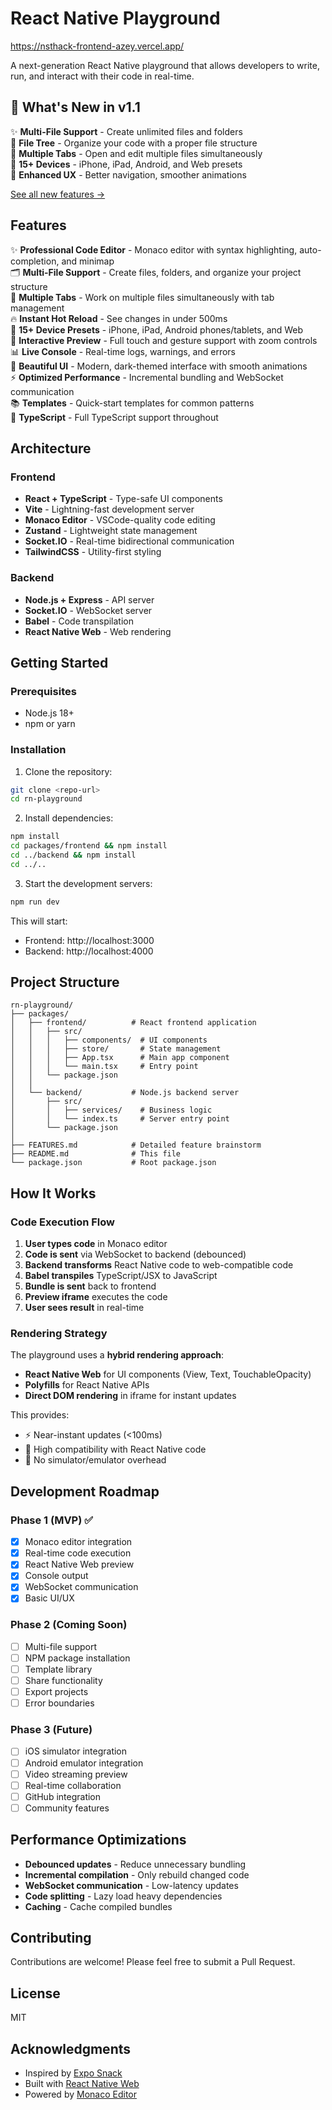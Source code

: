 # React Native Playground

https://nsthack-frontend-azey.vercel.app/

A next-generation React Native playground that allows developers to write, run, and interact with their code in real-time.

## 🎉 What's New in v1.1

✨ **Multi-File Support** - Create unlimited files and folders  
📁 **File Tree** - Organize your code with a proper file structure  
📑 **Multiple Tabs** - Open and edit multiple files simultaneously  
📱 **15+ Devices** - iPhone, iPad, Android, and Web presets  
🔄 **Enhanced UX** - Better navigation, smoother animations  

[See all new features →](./WHATS_NEW.md)

## Features

✨ **Professional Code Editor** - Monaco editor with syntax highlighting, auto-completion, and minimap  
🗂️ **Multi-File Support** - Create files, folders, and organize your project structure  
📑 **Multiple Tabs** - Work on multiple files simultaneously with tab management  
🔥 **Instant Hot Reload** - See changes in under 500ms  
📱 **15+ Device Presets** - iPhone, iPad, Android phones/tablets, and Web  
🎯 **Interactive Preview** - Full touch and gesture support with zoom controls  
📊 **Live Console** - Real-time logs, warnings, and errors  
🎨 **Beautiful UI** - Modern, dark-themed interface with smooth animations  
⚡ **Optimized Performance** - Incremental bundling and WebSocket communication  
📚 **Templates** - Quick-start templates for common patterns  
🔧 **TypeScript** - Full TypeScript support throughout

## Architecture

### Frontend
- **React + TypeScript** - Type-safe UI components
- **Vite** - Lightning-fast development server
- **Monaco Editor** - VSCode-quality code editing
- **Zustand** - Lightweight state management
- **Socket.IO** - Real-time bidirectional communication
- **TailwindCSS** - Utility-first styling

### Backend
- **Node.js + Express** - API server
- **Socket.IO** - WebSocket server
- **Babel** - Code transpilation
- **React Native Web** - Web rendering

## Getting Started

### Prerequisites
- Node.js 18+ 
- npm or yarn

### Installation

1. Clone the repository:
```bash
git clone <repo-url>
cd rn-playground
```

2. Install dependencies:
```bash
npm install
cd packages/frontend && npm install
cd ../backend && npm install
cd ../..
```

3. Start the development servers:
```bash
npm run dev
```

This will start:
- Frontend: http://localhost:3000
- Backend: http://localhost:4000

## Project Structure

```
rn-playground/
├── packages/
│   ├── frontend/          # React frontend application
│   │   ├── src/
│   │   │   ├── components/  # UI components
│   │   │   ├── store/       # State management
│   │   │   ├── App.tsx      # Main app component
│   │   │   └── main.tsx     # Entry point
│   │   └── package.json
│   │
│   └── backend/           # Node.js backend server
│       ├── src/
│       │   ├── services/    # Business logic
│       │   └── index.ts     # Server entry point
│       └── package.json
│
├── FEATURES.md            # Detailed feature brainstorm
├── README.md              # This file
└── package.json           # Root package.json
```

## How It Works

### Code Execution Flow

1. **User types code** in Monaco editor
2. **Code is sent** via WebSocket to backend (debounced)
3. **Backend transforms** React Native code to web-compatible code
4. **Babel transpiles** TypeScript/JSX to JavaScript
5. **Bundle is sent** back to frontend
6. **Preview iframe** executes the code
7. **User sees result** in real-time

### Rendering Strategy

The playground uses a **hybrid rendering approach**:

- **React Native Web** for UI components (View, Text, TouchableOpacity)
- **Polyfills** for React Native APIs
- **Direct DOM rendering** in iframe for instant updates

This provides:
- ⚡ Near-instant updates (<100ms)
- 🎯 High compatibility with React Native code
- 🚀 No simulator/emulator overhead

## Development Roadmap

### Phase 1 (MVP) ✅
- [x] Monaco editor integration
- [x] Real-time code execution
- [x] React Native Web preview
- [x] Console output
- [x] WebSocket communication
- [x] Basic UI/UX

### Phase 2 (Coming Soon)
- [ ] Multi-file support
- [ ] NPM package installation
- [ ] Template library
- [ ] Share functionality
- [ ] Export projects
- [ ] Error boundaries

### Phase 3 (Future)
- [ ] iOS simulator integration
- [ ] Android emulator integration
- [ ] Video streaming preview
- [ ] Real-time collaboration
- [ ] GitHub integration
- [ ] Community features

## Performance Optimizations

- **Debounced updates** - Reduce unnecessary bundling
- **Incremental compilation** - Only rebuild changed code
- **WebSocket communication** - Low-latency updates
- **Code splitting** - Lazy load heavy dependencies
- **Caching** - Cache compiled bundles

## Contributing

Contributions are welcome! Please feel free to submit a Pull Request.

## License

MIT

## Acknowledgments

- Inspired by [Expo Snack](https://snack.expo.dev/)
- Built with [React Native Web](https://necolas.github.io/react-native-web/)
- Powered by [Monaco Editor](https://microsoft.github.io/monaco-editor/)
